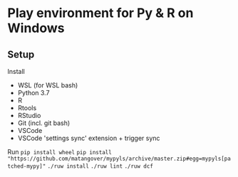 # Play environment for Py & R on Windows

## Setup

Install

- WSL (for WSL bash)
- Python 3.7
- R
- Rtools
- RStudio
- Git (incl. git bash)
- VSCode
- VSCode 'settings sync' extension + trigger sync

Run
`pip install wheel`
`pip install "https://github.com/matangover/mypyls/archive/master.zip#egg=mypyls[patched-mypy]"`
`./ruw install`
`./ruw lint`
`./ruw dcf`
